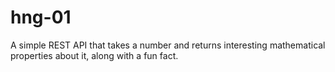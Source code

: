 # hng-01
A simple REST API that takes a number and returns interesting mathematical properties about it, along with a fun fact.
